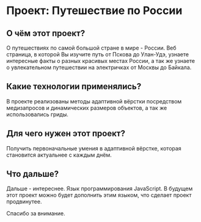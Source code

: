 # Проект: Путешествие по России

## О чём этот проект?

О путешествиях по самой большой стране в мире - России. Веб страница, в которой Вы изучите путь от Пскова до Улан-Удэ, узнаете интересные факты о разных красивых местах России, а так же узнаете о увлекательном путешествии на электричках от Москвы до Байкала.

## Какие технологии применялись?

В проекте реализованы методы адаптивной вёрстки посредством медизапросов и динамических размеров объектов, а так же использовались гриды. 

## Для чего нужен этот проект?

Получить первоначальные умения в адаптивной вёрстке, которая становится актуальнее с каждым днём.

## Что дальше? 

Дальше - интереснее. Язык программирования JavaScript. В будущем этот проект можно будет дополнить этим языком, что сделает проект продвинутее.


Спасибо за внимание.